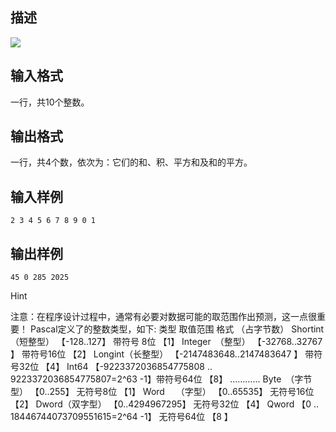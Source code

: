 ## 描述

<img border=0 src=http://60.191.162.158:8080/JudgeOnline/images/tsinghua/NO4/4_3.jpg>

## 输入格式

一行，共10个整数。

## 输出格式

一行，共4个数，依次为：它们的和、积、平方和及和的平方。

## 输入样例

```plaintext
2 3 4 5 6 7 8 9 0 1 
```

## 输出样例

```plaintext
45 0 285 2025 
```

Hint

注意：在程序设计过程中，通常有必要对数据可能的取范围作出预测，这一点很重要！ Pascal定义了的整数类型，如下: 类型 取值范围 格式 （占字节数） Shortint（短整型） 【-128..127】 带符号 8位 【1】 Integer　（整型） 【-32768..32767 】 带符号16位 【2】 Longint（长整型） 【-2147483648..2147483647 】 带符号32位 【4】 Int64 【-9223372036854775808 .. 9223372036854775807=2^63 -1】带符号64位 【8】 ………… Byte　（字节型） 【0..255】 无符号8位 【1】 Word　 （字型） 【0..65535】 无符号16位 【2】 Dword（双字型） 【0..4294967295】 无符号32位 【4】 Qword 【0 .. 18446744073709551615=2^64 -1】 无符号64位 【8 】 



 

